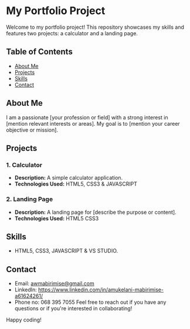 # My Portfolio Project

Welcome to my portfolio project! This repository showcases my skills and features two projects: a calculator and a landing page.

## Table of Contents
- [About Me](#about-me)
- [Projects](#projects)
- [Skills](#skills)
- [Contact](#contact)

## About Me
I am a passionate [your profession or field] with a strong interest in [mention relevant interests or areas]. My goal is to [mention your career objective or mission].

## Projects
### 1. Calculator
   - **Description:** A simple calculator application.
   - **Technologies Used:** HTML5, CSS3 & JAVASCRIPT
   
### 2. Landing Page
   - **Description:** A landing page for [describe the purpose or content].
   - **Technologies Used:** HTML5 CSS3
   


## Skills
- HTML5, CSS3, JAVASCRIPT & VS STUDIO.

## Contact
- Email: awmabirimise@gmail.com
- LinkedIn: https://www.linkedin.com/in/amukelani-mabirimise-a61624261/
- Phone no: 068 395 7055
Feel free to reach out if you have any questions or if you're interested in collaborating!

Happy coding!